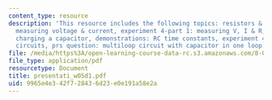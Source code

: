 ```yaml
---
content_type: resource
description: 'This resource includes the following topics: resistors & ohm?s law,
  measuring voltage & current, experiment 4-part 1: measuring V, I & R, prs questions:
  charging a capacitor, demonstrations: RC time constants, experiment 4-part II: RC
  circuits, prs question: multiloop circuit with capacitor in one loop.'
file: /media/https%3A/open-learning-course-data-rc.s3.amazonaws.com/8-02t-electricity-and-magnetism-spring-2005/9965e4e342f728436d23e0e191a58e2a_presentati_w05d1.pdf
file_type: application/pdf
resourcetype: Document
title: presentati_w05d1.pdf
uid: 9965e4e3-42f7-2843-6d23-e0e191a58e2a
---
```

